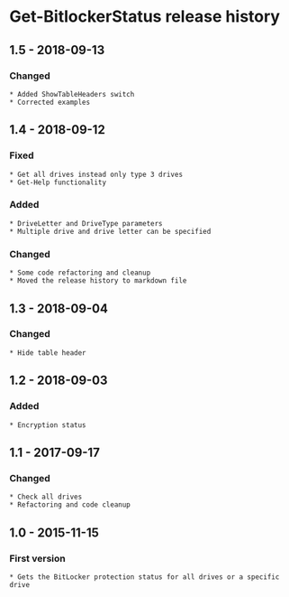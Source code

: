 # Get-BitlockerStatus release history

## 1.5 - 2018-09-13

### Changed

    * Added ShowTableHeaders switch
    * Corrected examples

## 1.4 - 2018-09-12

### Fixed

    * Get all drives instead only type 3 drives
    * Get-Help functionality

### Added

    * DriveLetter and DriveType parameters
    * Multiple drive and drive letter can be specified

### Changed

    * Some code refactoring and cleanup
    * Moved the release history to markdown file

## 1.3 - 2018-09-04

### Changed

    * Hide table header

## 1.2 - 2018-09-03

### Added

    * Encryption status

## 1.1 - 2017-09-17

### Changed

    * Check all drives
    * Refactoring and code cleanup

## 1.0 - 2015-11-15

### First version

    * Gets the BitLocker protection status for all drives or a specific drive
